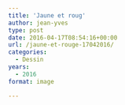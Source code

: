 ```yaml
---
title: 'Jaune et roug'
author: jean-yves
type: post
date: 2016-04-17T08:54:16+00:00
url: /jaune-et-rouge-17042016/
categories:
  - Dessin
years:
  - 2016
format: image

---
```

